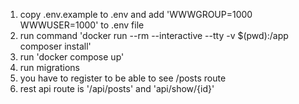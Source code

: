 1. copy .env.example to .env and add
   'WWWGROUP=1000
    WWWUSER=1000'
   to .env file
3. run command 'docker run --rm --interactive --tty -v $(pwd):/app composer install'
4. run 'docker compose up'
5. run migrations
6. you have to register to be able to see /posts route
7. rest api route is '/api/posts' and 'api/show/{id}'

   
